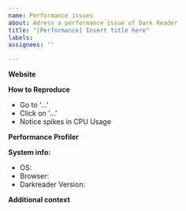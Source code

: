 ```yaml
---
name: Performance issues
about: Adress a performance issue of Dark Reader
title: "[Performance] Insert title here"
labels:
assignees: ''

---
```


<!-- 
  ⚠⚠ Do not delete this issue template! ⚠⚠ 
  Issues that do not use the issue template/don't fill out the essential information are likely to be ignored and closed. 
-->

<!--
  Thank you for taking the time to a performance issue.
  Please make sure there is no existing issue about this issue.
  And make sure it's a actually performance issue, e.g. a extra 1 second to loading the website isn't a performance issue.
-->

**Website**
<!-- If applicable, the link of the website where the performance issue is noticed. -->

**How to Reproduce**
<!-- We need to know how you encountered the bug to properly troubleshoot the issue. -->
- Go to '...'
- Click on '...'
- Notice spikes in CPU Usage

**Performance Profiler**
<!-- A link to either profile.zip *Chromium only* or a firefox profiler *Firefox only*. -->

<!--
  Please add a version of the browser you are using. 
  If you don't know how to get your browser/darkreader version please search it up online.
-->
**System info:**

- OS: <!-- [e.g. Windows, MacOS, Linux] -->
- Browser: <!-- [e.g. Chrome 84, Safari 13] -->
- Darkreader Version: <!-- [e.g. 4.9.26] -->

<!--
  Do you have this performance issue with Dark Reader disabled?
  Does it happen in other browsers?
  Do you have hardware acceleration enabled?
-->
**Additional context**
<!-- Add any other context or screenshots about the feature request here. -->

